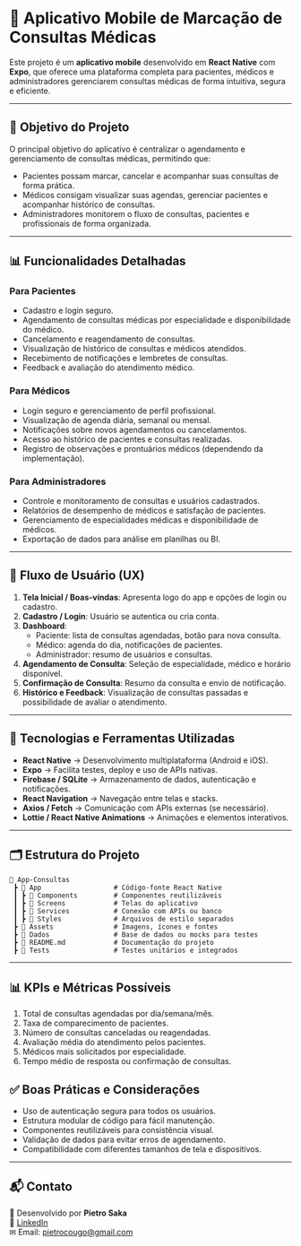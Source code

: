 
# 🏥 Aplicativo Mobile de Marcação de Consultas Médicas

Este projeto é um **aplicativo mobile** desenvolvido em **React Native** com **Expo**, que oferece uma plataforma completa para pacientes, médicos e administradores gerenciarem consultas médicas de forma intuitiva, segura e eficiente.

---

## 🎯 Objetivo do Projeto

O principal objetivo do aplicativo é centralizar o agendamento e gerenciamento de consultas médicas, permitindo que:

- Pacientes possam marcar, cancelar e acompanhar suas consultas de forma prática.
- Médicos consigam visualizar suas agendas, gerenciar pacientes e acompanhar histórico de consultas.
- Administradores monitorem o fluxo de consultas, pacientes e profissionais de forma organizada.

---

## 📊 Funcionalidades Detalhadas

### Para Pacientes
- Cadastro e login seguro.
- Agendamento de consultas médicas por especialidade e disponibilidade do médico.
- Cancelamento e reagendamento de consultas.
- Visualização de histórico de consultas e médicos atendidos.
- Recebimento de notificações e lembretes de consultas.
- Feedback e avaliação do atendimento médico.

### Para Médicos
- Login seguro e gerenciamento de perfil profissional.
- Visualização de agenda diária, semanal ou mensal.
- Notificações sobre novos agendamentos ou cancelamentos.
- Acesso ao histórico de pacientes e consultas realizadas.
- Registro de observações e prontuários médicos (dependendo da implementação).

### Para Administradores
- Controle e monitoramento de consultas e usuários cadastrados.
- Relatórios de desempenho de médicos e satisfação de pacientes.
- Gerenciamento de especialidades médicas e disponibilidade de médicos.
- Exportação de dados para análise em planilhas ou BI.

---

## 📱 Fluxo de Usuário (UX)

1. **Tela Inicial / Boas-vindas**: Apresenta logo do app e opções de login ou cadastro.
2. **Cadastro / Login**: Usuário se autentica ou cria conta.
3. **Dashboard**:  
   - Paciente: lista de consultas agendadas, botão para nova consulta.  
   - Médico: agenda do dia, notificações de pacientes.  
   - Administrador: resumo de usuários e consultas.
4. **Agendamento de Consulta**: Seleção de especialidade, médico e horário disponível.
5. **Confirmação de Consulta**: Resumo da consulta e envio de notificação.
6. **Histórico e Feedback**: Visualização de consultas passadas e possibilidade de avaliar o atendimento.

---

## 🚀 Tecnologias e Ferramentas Utilizadas

- **React Native** → Desenvolvimento multiplataforma (Android e iOS).
- **Expo** → Facilita testes, deploy e uso de APIs nativas.
- **Firebase / SQLite** → Armazenamento de dados, autenticação e notificações.
- **React Navigation** → Navegação entre telas e stacks.
- **Axios / Fetch** → Comunicação com APIs externas (se necessário).
- **Lottie / React Native Animations** → Animações e elementos interativos.

---

## 🗂 Estrutura do Projeto

```
📂 App-Consultas
 ┣ 📱 App                  # Código-fonte React Native
 ┃ ┣ 📂 Components         # Componentes reutilizáveis
 ┃ ┣ 📂 Screens            # Telas do aplicativo
 ┃ ┣ 📂 Services           # Conexão com APIs ou banco
 ┃ ┣ 📂 Styles             # Arquivos de estilo separados
 ┣ 📂 Assets               # Imagens, ícones e fontes
 ┣ 📂 Dados                # Base de dados ou mocks para testes
 ┣ 📑 README.md            # Documentação do projeto
 ┣ 📂 Tests                # Testes unitários e integrados
```

---

## 📊 KPIs e Métricas Possíveis

1. Total de consultas agendadas por dia/semana/mês.
2. Taxa de comparecimento de pacientes.
3. Número de consultas canceladas ou reagendadas.
4. Avaliação média do atendimento pelos pacientes.
5. Médicos mais solicitados por especialidade.
6. Tempo médio de resposta ou confirmação de consultas.

## ✅ Boas Práticas e Considerações

- Uso de autenticação segura para todos os usuários.
- Estrutura modular de código para fácil manutenção.
- Componentes reutilizáveis para consistência visual.
- Validação de dados para evitar erros de agendamento.
- Compatibilidade com diferentes tamanhos de tela e dispositivos.

---

## 📬 Contato

👤 Desenvolvido por **Pietro Saka**  
🔗 [LinkedIn](https://www.linkedin.com/in/pietro-saccarr%C3%A3o-cougo/)  
✉ Email: pietrocougo@gmail.com
